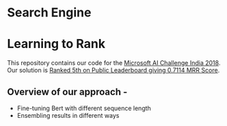 # Search Engine
# Learning to Rank
This repository contains our code for the [Microsoft AI Challenge India 2018](https://competitions.codalab.org/competitions/20616#learn_the_details). Our solution is [Ranked 5th on Public Leaderboard giving 0.7114 MRR Score](https://competitions.codalab.org/competitions/20616#results).<br>

## Overview of our approach - 
* Fine-tuning Bert with different sequence length
* Ensembling results in different ways
